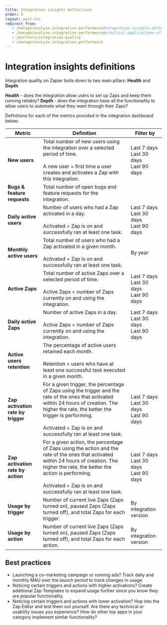 ```yaml
---
title: Integration insights definitions
order: 5
layout: post-toc
redirect_from: 
   - /manage/analyze-integration-performance#integration-insights-definitions
   - /manage/analyze-integration-performance#practical-applications-of-integration-insights
   - /partners/integration-quality
   - /manage/analyze-integration-performance
---
```


# Integration insights definitions

Integration quality on Zapier boils down to two main pillars: **Health** and **Depth**.

**Health** - does the integration allow users to set up Zaps and keep them running reliably?
**Depth** - does the integration have all the functionality to allow users to automate what they want through their Zaps?

Definitions for each of the metrics provided in the integration dashboard below:


| **Metric**                  | Definition                                                                              | Filter by   |
|-----------------------------|-----------------------------------------------------------------------------------------|---------------------|
| **New users**               | Total number of new users using the integration over a selected period of time.<br><br> A new user = first time a user creates and activates a Zap with this integration. | Last 7 days<br>Last 30 days<br>Last 90 days |
| **Bugs & feature requests** | Total number of open bugs and feature requests for the integration.                    |              |
| **Daily active users**      | Number of users who had a Zap activated in a day.<br><br> Activated = Zap is on and successfully ran at least one task. | Last 7 days<br>Last 30 days<br>Last 90 days |
| **Monthly active users**    | Total number of users who had a Zap activated in a given month.<br><br> Activated = Zap is on and successfully ran at least one task.                         | By year                  |
| **Active Zaps**             | Total number of active Zaps over a selected period of time.<br><br> Active Zaps = number of Zaps currently on and using the integration.                  | Last 7 days<br>Last 30 days<br>Last 90 days |
| **Daily active Zaps**       | Number of active Zaps in a day.<br><br> Active Zaps = number of Zaps currently on and using the integration. | Last 7 days<br>Last 30 days<br>Last 90 days|
| **Active users retention**  | The percentage of active users retained each month.<br><br> Retention = users who have at least one successful task executed in a given month.                  |                              |
| **Zap activation rate by trigger**       | For a given trigger, the percentage of Zaps using the trigger and the rate of the ones that activated within 24 hours of creation. The higher the rate, the better the trigger is performing.<br><br> Activated = Zap is on and successfully ran at least one task. | Last 7 days<br>Last 30 days<br>Last 90 days|
| **Zap activation rate by action**       | For a given action, the percentage of Zaps using the action and the rate of the ones that activated within 24 hours of creation. The higher the rate, the better the action is performing.<br><br> Activated = Zap is on and successfully ran at least one task. | Last 7 days<br>Last 30 days<br>Last 90 days|
| **Usage by trigger**        | Number of current live Zaps (Zaps turned on), paused Zaps (Zaps turned off), and total Zaps for each trigger.  | By integration version                       |
| **Usage by action**         | Number of current live Zaps (Zaps turned on), paused Zaps (Zaps turned off), and total Zaps for each action.   | By integration version                       |


## Best practices

- Launching a co-marketing campaign or running ads? Track daily and monthly MAU over the launch period to track changes in usage.
- Noticing certain triggers and actions with higher activations? Create additional Zap Templates to expand usage further since you know they are popular functionality.
- Noticing certain triggers and actions with lower activation? Hop into the Zap Editor and test them out yourself. Are there any technical or usability issues you experience? How do other top apps in your category implement similar functionality?